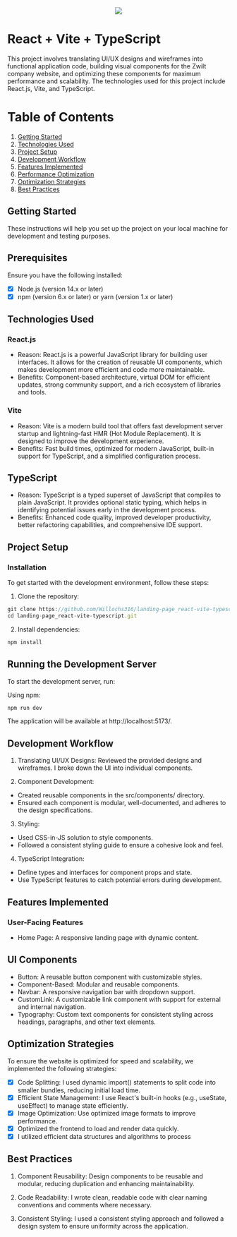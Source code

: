 <div align="center">
  <img src="https://dev-to-uploads.s3.amazonaws.com/uploads/articles/3igxzv045bwhde10o7j0.png" />
</div>

# React + Vite + TypeScript

This project involves translating UI/UX designs and wireframes into functional application code, building visual components for the Zwilt company website, and optimizing these components for maximum performance and scalability. The technologies used for this project include React.js, Vite, and TypeScript.

# Table of Contents

1. [Getting Started](#getting-started)
2. [Technologies Used](#technologies-used)
3. [Project Setup](#project-setup)
4. [Development Workflow](#development-workflow)
5. [Features Implemented](#features-implemented)
6. [Performance Optimization](#performance-optimization)
7. [Optimization Strategies](#optimization-strategies)
8. [Best Practices](#best-practices)

## Getting Started

These instructions will help you set up the project on your local machine for development and testing purposes.

## Prerequisites

Ensure you have the following installed:

- [x] Node.js (version 14.x or later)
- [x] npm (version 6.x or later) or yarn (version 1.x or later)

## Technologies Used

### React.js

- Reason: React.js is a powerful JavaScript library for building user interfaces. It allows for the creation of reusable UI components, which makes development more efficient and code more maintainable.
- Benefits: Component-based architecture, virtual DOM for efficient updates, strong community support, and a rich ecosystem of libraries and tools.

### Vite

- Reason: Vite is a modern build tool that offers fast development server startup and lightning-fast HMR (Hot Module Replacement). It is designed to improve the development experience.
- Benefits: Fast build times, optimized for modern JavaScript, built-in support for TypeScript, and a simplified configuration process.

## TypeScript

- Reason: TypeScript is a typed superset of JavaScript that compiles to plain JavaScript. It provides optional static typing, which helps in identifying potential issues early in the development process.
- Benefits: Enhanced code quality, improved developer productivity, better refactoring capabilities, and comprehensive IDE support.

## Project Setup

### Installation

To get started with the development environment, follow these steps:

1. Clone the repository:

```javascript
git clone https://github.com/Willochs316/landing-page_react-vite-typescript.git
cd landing-page_react-vite-typescript.git
```

2. Install dependencies:

```javascript
npm install
```

## Running the Development Server

To start the development server, run:

Using npm:

```js
npm run dev
```

The application will be available at http://localhost:5173/.

## Development Workflow

1. Translating UI/UX Designs: Reviewed the provided designs and wireframes. I broke down the UI into individual components.

2. Component Development:

- Created reusable components in the src/components/ directory.
- Ensured each component is modular, well-documented, and adheres to the design specifications.

3. Styling:

- Used CSS-in-JS solution to style components.
- Followed a consistent styling guide to ensure a cohesive look and feel.

4. TypeScript Integration:

- Define types and interfaces for component props and state.
- Use TypeScript features to catch potential errors during development.

## Features Implemented

### User-Facing Features

- Home Page: A responsive landing page with dynamic content.

## UI Components

- Button: A reusable button component with customizable styles.
- Component-Based: Modular and reusable components.
- Navbar: A responsive navigation bar with dropdown support.
- CustomLink: A customizable link component with support for external and internal navigation.
- Typography: Custom text components for consistent styling across headings, paragraphs, and other text elements.

## Optimization Strategies

To ensure the website is optimized for speed and scalability, we implemented the following strategies:

- [x] Code Splitting: I used dynamic import() statements to split code into smaller bundles, reducing initial load time.
- [x] Efficient State Management: I use React's built-in hooks (e.g., useState, useEffect) to manage state efficiently.
- [x] Image Optimization: Use optimized image formats to improve performance.
- [x] Optimized the frontend to load and render data quickly.
- [x] I utilized efficient data structures and algorithms to process

## Best Practices

1. Component Reusability: Design components to be reusable and modular, reducing duplication and enhancing maintainability.

2. Code Readability: I wrote clean, readable code with clear naming conventions and comments where necessary.

3. Consistent Styling: I used a consistent styling approach and followed a design system to ensure uniformity across the application.
